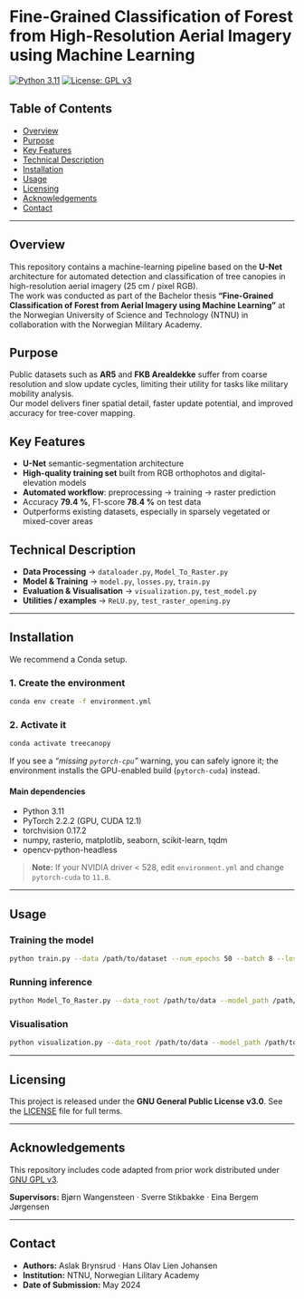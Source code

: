 # Fine-Grained Classification of Forest from High-Resolution Aerial Imagery using Machine Learning

[![Python 3.11](https://img.shields.io/badge/Python-3.11-blue.svg)](https://www.python.org/downloads/release/python-3110/)
[![License: GPL v3](https://img.shields.io/badge/License-GPLv3-blue.svg)](https://www.gnu.org/licenses/gpl-3.0.en.html)

## Table of Contents
- [Overview](#overview)
- [Purpose](#purpose)
- [Key Features](#key-features)
- [Technical Description](#technical-description)
- [Installation](#installation)
- [Usage](#usage)
- [Licensing](#licensing)
- [Acknowledgements](#acknowledgements)
- [Contact](#contact)

---

## Overview
This repository contains a machine-learning pipeline based on the **U-Net** architecture for automated detection and classification of tree canopies in high-resolution aerial imagery (25 cm / pixel RGB).  
The work was conducted as part of the Bachelor thesis **“Fine-Grained Classification of Forest from Aerial Imagery using Machine Learning”** at the Norwegian University of Science and Technology (NTNU) in collaboration with the Norwegian Military Academy.

## Purpose
Public datasets such as **AR5** and **FKB Arealdekke** suffer from coarse resolution and slow update cycles, limiting their utility for tasks like military mobility analysis.  
Our model delivers finer spatial detail, faster update potential, and improved accuracy for tree-cover mapping.

## Key Features
- **U-Net** semantic-segmentation architecture  
- **High-quality training set** built from RGB orthophotos and digital-elevation models  
- **Automated workflow**: preprocessing → training → raster prediction  
- Accuracy **79.4 %**, F1-score **78.4 %** on test data  
- Outperforms existing datasets, especially in sparsely vegetated or mixed-cover areas  

## Technical Description
- **Data Processing** → `dataloader.py`, `Model_To_Raster.py`  
- **Model & Training** → `model.py`, `losses.py`, `train.py`  
- **Evaluation & Visualisation** → `visualization.py`, `test_model.py`  
- **Utilities / examples** → `ReLU.py`, `test_raster_opening.py`  

---

## Installation
We recommend a Conda setup.

### 1. Create the environment
```bash
conda env create -f environment.yml
```

### 2. Activate it
```bash
conda activate treecanopy
```

If you see a *“missing `pytorch-cpu`”* warning, you can safely ignore it; the environment installs the GPU-enabled build (`pytorch-cuda`) instead.

#### Main dependencies
- Python 3.11  
- PyTorch 2.2.2 (GPU, CUDA 12.1)  
- torchvision 0.17.2  
- numpy, rasterio, matplotlib, seaborn, scikit-learn, tqdm  
- opencv-python-headless  

> **Note:** If your NVIDIA driver < 528, edit `environment.yml` and change `pytorch-cuda` to `11.8`.

---

## Usage

### Training the model
```bash
python train.py --data /path/to/dataset --num_epochs 50 --batch 8 --loss focalloss
```

### Running inference
```bash
python Model_To_Raster.py --data_root /path/to/data --model_path /path/to/model.pth --batch_size 4
```

### Visualisation
```bash
python visualization.py --data_root /path/to/data --model_path /path/to/model.pth
```

---

## Licensing
This project is released under the **GNU General Public License v3.0**. See the [LICENSE](LICENSE) file for full terms.

---

## Acknowledgements
This repository includes code adapted from prior work distributed under [GNU GPL v3](https://www.gnu.org/licenses/gpl-3.0.en.html).

**Supervisors:** Bjørn Wangensteen · Sverre Stikbakke · Eina Bergem Jørgensen

---

## Contact
- **Authors:** Aslak Brynsrud · Hans Olav Lien Johansen  
- **Institution:** NTNU, Norwegian Lilitary Academy
- **Date of Submission:** May 2024
